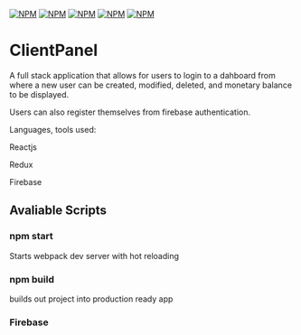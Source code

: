 [![NPM](https://nodei.co/npm/babel.png?mini=true)](https://nodei.co/npm/babel/)
[![NPM](https://nodei.co/npm/react.png?mini=true)](https://nodei.co/npm/react/)
[![NPM](https://nodei.co/npm/webpack.png?mini=true)](https://nodei.co/npm/webpack/)
[![NPM](https://nodei.co/npm/redux.png?mini=true)](https://nodei.co/npm/redux/)
[![NPM](https://nodei.co/npm/firebase.png?mini=true)](https://nodei.co/npm/firebase/)

# ClientPanel

A full stack application that allows for users to login to a dahboard from where a new user can be created, modified, deleted, and monetary balance to be displayed.

Users can also register themselves from firebase authentication. 

Languages, tools used:

Reactjs

Redux

Firebase

## Avaliable Scripts

### npm start

Starts webpack dev server with hot reloading

### npm build

builds out project into production ready app

### Firebase







